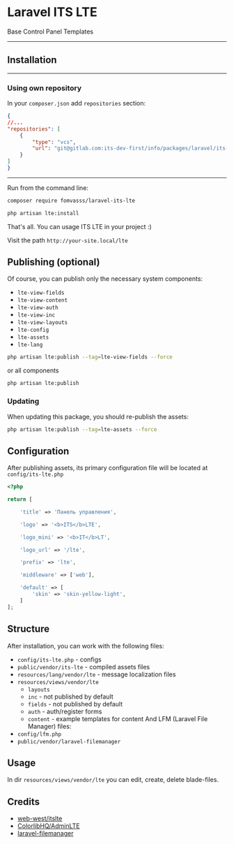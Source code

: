 # Laravel ITS LTE

Base Control Panel Templates

----------

## Installation

---
### Using own repository
In your `composer.json` add `repositories` section:
```json
{
//...
"repositories": [
    {
        "type": "vcs",
        "url": "git@gitlab.com:its-dev-first/info/packages/laravel/its-lte.git"
    }
]
}
```
---

Run from the command line:

```bash
composer require fomvasss/laravel-its-lte
```

```bash
php artisan lte:install
```

That's all. You can usage ITS LTE in your project :) 

Visit the path `http://your-site.local/lte` 

## Publishing (optional)
Of course, you can publish only the necessary system components:
- `lte-view-fields`
- `lte-view-content`
- `lte-view-auth`
- `lte-view-inc`
- `lte-view-layouts`
- `lte-config`
- `lte-assets`
- `lte-lang`

```bash
php artisan lte:publish --tag=lte-view-fields --force
```
or all components
```bash
php artisan lte:publish
```

### Updating 
When updating this package, you should re-publish the assets:
```bash
php artisan lte:publish --tag=lte-assets --force
```

## Configuration
After publishing assets, its primary configuration file will be located at `config/its-lte.php`
```php
<?php

return [

    'title' => 'Панель управления',

    'logo' => '<b>ITS</b>LTE',

    'logo_mini' => '<b>IT</b>LT',

    'logo_url' => '/lte',

    'prefix' => 'lte',

    'middleware' => ['web'],

    'default' => [
        'skin' => 'skin-yellow-light',
    ]
];
```

## Structure
After installation, you can work with the following files:
- `config/its-lte.php` - configs
- `public/vendor/its-lte` - compiled assets files
- `resources/lang/vendor/lte` - message localization files
- `resources/views/vendor/lte`
    - `layouts`
    - `inc` - not published by default
    - `fields` - not published by default
    - `auth` - auth/register forms
    - `content` - example templates for content
And LFM (Laravel File Manager) files:
- `config/lfm.php`
- `public/vendor/laravel-filemanager`

## Usage

In dir `resources/views/vendor/lte` you can edit, create, delete blade-files.

## Credits
- [web-west/itslte](https://github.com/web-west/itslte)
- [ColorlibHQ/AdminLTE](https://github.com/ColorlibHQ/AdminLTE)
- [laravel-filemanager](https://unisharp.github.io/laravel-filemanager/)
